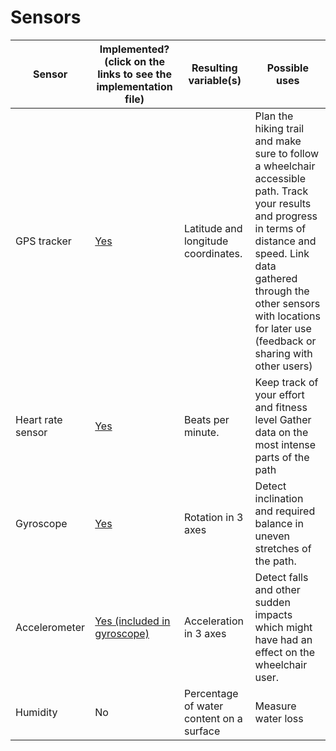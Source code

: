 # Sensors

| Sensor            | Implemented? (click on the links to see the implementation file) | Resulting variable(s)                    | Possible uses                                                                                                                                                                                                                                                |
| ----------------- | ---------------------------------------------------------------- | ---------------------------------------- | ------------------------------------------------------------------------------------------------------------------------------------------------------------------------------------------------------------------------------------------------------------ |
| GPS tracker       | [Yes](../code/mega/src/GPS.cpp)                                  | Latitude and longitude coordinates.      | Plan the hiking trail and make sure to follow a wheelchair accessible path. Track your results and progress in terms of distance and speed. Link data gathered through the other sensors with locations for later use (feedback or sharing with other users) |
| Heart rate sensor | [Yes](../code/feather/src/main.cpp)                              | Beats per minute.                        | Keep track of your effort and fitness level Gather data on the most intense parts of the path                                                                                                                                                                |
| Gyroscope         | [Yes](../code/mega/src/Orientation.cpp)                          | Rotation in 3 axes                       | Detect inclination and required balance in uneven stretches of the path.                                                                                                                                                                                     |
| Accelerometer     | [Yes (included in gyroscope)](../code/mega/src/Orientation.cpp)  | Acceleration in 3 axes                   | Detect falls and other sudden impacts which might have had an effect on the wheelchair user.                                                                                                                                                                 |
| Humidity          | No                                                               | Percentage of water content on a surface | Measure water loss                                                                                                                                                                                                                                           |
